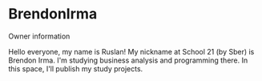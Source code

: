 # BrendonIrma
Owner information 

Hello everyone, my name is Ruslan! My nickname at School 21 (by Sber) is Brendon Irma. I'm studying business analysis and programming there. In this space, I'll publish my study projects.

